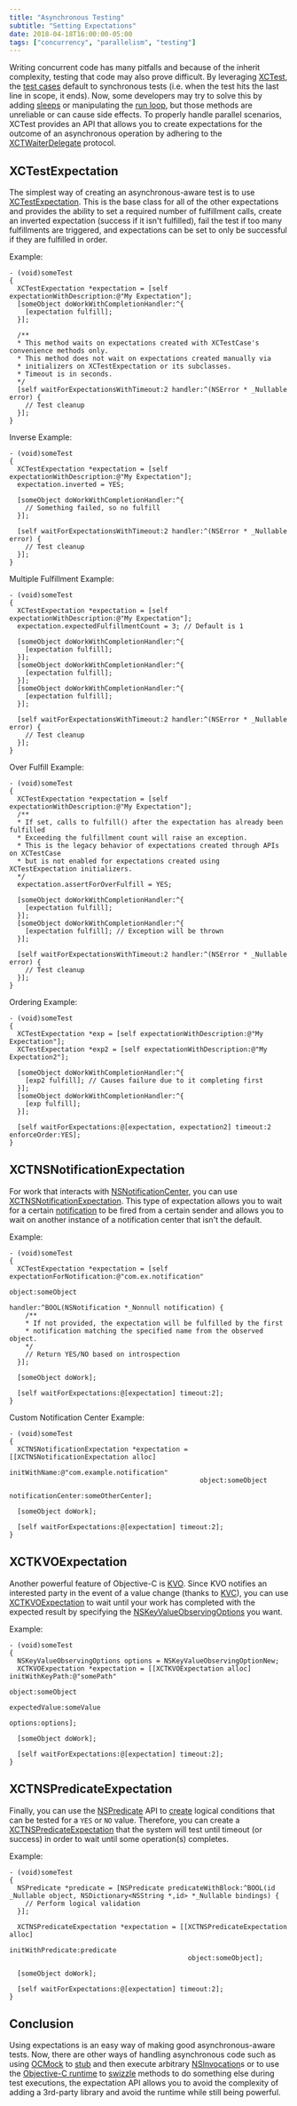 ```yaml
---
title: "Asynchronous Testing"
subtitle: "Setting Expectations"
date: 2018-04-18T16:00:00-05:00
tags: ["concurrency", "parallelism", "testing"]
---
```


Writing concurrent code has many pitfalls and because of the inherit complexity, testing that code may also prove difficult. By leveraging [XCTest](https://developer.apple.com/documentation/xctest?language=objc), the [test cases](https://developer.apple.com/documentation/xctest/xctestcase?language=objc) default to synchronous tests (i.e. when the test hits the last line in scope, it ends). Now, some developers may try to solve this by adding [sleeps](https://developer.apple.com/documentation/foundation/nsthread/1413673-sleepfortimeinterval?language=objc) or manipulating the [run loop](https://developer.apple.com/documentation/foundation/nsrunloop?language=objc), but those methods are unreliable or can cause side effects. To properly handle parallel scenarios, XCTest provides an API that allows you to create expectations for the outcome of an asynchronous operation by adhering to the [XCTWaiterDelegate](https://developer.apple.com/documentation/xctest/xctwaiterdelegate?language=objc) protocol.

## XCTestExpectation
The simplest way of creating an asynchronous-aware test is to use [XCTestExpectation](https://developer.apple.com/documentation/xctest/xctestexpectation?language=objc). This is the base class for all of the other expectations and provides the ability to set a required number of fulfillment calls, create an inverted expectation (success if it isn't fulfilled), fail the test if too many fulfillments are triggered, and expectations can be set to only be successful if they are fulfilled in order.

Example:
```obj-c
- (void)someTest
{
  XCTestExpectation *expectation = [self expectationWithDescription:@"My Expectation"];
  [someObject doWorkWithCompletionHandler:^{
    [expectation fulfill];
  }];
    
  /**
  * This method waits on expectations created with XCTestCase's convenience methods only.
  * This method does not wait on expectations created manually via 
  * initializers on XCTestExpectation or its subclasses.
  * Timeout is in seconds.
  */
  [self waitForExpectationsWithTimeout:2 handler:^(NSError * _Nullable error) {
    // Test cleanup
  }];
}
```

Inverse Example:
```obj-c
- (void)someTest
{
  XCTestExpectation *expectation = [self expectationWithDescription:@"My Expectation"];
  expectation.inverted = YES;
    
  [someObject doWorkWithCompletionHandler:^{
    // Something failed, so no fulfill
  }];
    
  [self waitForExpectationsWithTimeout:2 handler:^(NSError * _Nullable error) {
    // Test cleanup
  }];
}
```

Multiple Fulfillment Example:
```obj-c
- (void)someTest
{
  XCTestExpectation *expectation = [self expectationWithDescription:@"My Expectation"];
  expectation.expectedFulfillmentCount = 3; // Default is 1
    
  [someObject doWorkWithCompletionHandler:^{
    [expectation fulfill];
  }];
  [someObject doWorkWithCompletionHandler:^{
    [expectation fulfill];
  }];
  [someObject doWorkWithCompletionHandler:^{
    [expectation fulfill];
  }];
    
  [self waitForExpectationsWithTimeout:2 handler:^(NSError * _Nullable error) {
    // Test cleanup
  }];
}
```

Over Fulfill Example:
```obj-c
- (void)someTest
{
  XCTestExpectation *expectation = [self expectationWithDescription:@"My Expectation"];
  /**
  * If set, calls to fulfill() after the expectation has already been fulfilled
  * Exceeding the fulfillment count will raise an exception. 
  * This is the legacy behavior of expectations created through APIs on XCTestCase
  * but is not enabled for expectations created using XCTestExpectation initializers.
  */
  expectation.assertForOverFulfill = YES;

  [someObject doWorkWithCompletionHandler:^{
    [expectation fulfill];
  }];
  [someObject doWorkWithCompletionHandler:^{
    [expectation fulfill]; // Exception will be thrown
  }];
    
  [self waitForExpectationsWithTimeout:2 handler:^(NSError * _Nullable error) {
    // Test cleanup
  }];
}
```

Ordering Example:
```obj-c
- (void)someTest
{
  XCTestExpectation *exp = [self expectationWithDescription:@"My Expectation"];
  XCTestExpectation *exp2 = [self expectationWithDescription:@"My Expectation2"];

  [someObject doWorkWithCompletionHandler:^{
    [exp2 fulfill]; // Causes failure due to it completing first
  }];
  [someObject doWorkWithCompletionHandler:^{
    [exp fulfill];
  }];

  [self waitForExpectations:@[expectation, expectation2] timeout:2 enforceOrder:YES];
}
```

## XCTNSNotificationExpectation
For work that interacts with [NSNotificationCenter](https://developer.apple.com/documentation/foundation/nsnotificationcenter?language=objc), you can use [XCTNSNotificationExpectation](https://developer.apple.com/documentation/xctest/xctnsnotificationexpectation?language=objc). This type of expectation allows you to wait for a certain [notification](https://developer.apple.com/documentation/foundation/nsnotification?language=objc) to be fired from a certain sender and allows you to wait on another instance of a notification center that isn't the default.

Example:
```obj-c
- (void)someTest
{
  XCTestExpectation *expectation = [self expectationForNotification:@"com.ex.notification" 
                                                             object:someObject
                                                            handler:^BOOL(NSNotification *_Nonnull notification) {
    /**
    * If not provided, the expectation will be fulfilled by the first 
    * notification matching the specified name from the observed object.
    */
    // Return YES/NO based on introspection
  }];
    
  [someObject doWork];
    
  [self waitForExpectations:@[expectation] timeout:2];
}
```

Custom Notification Center Example:
```obj-c
- (void)someTest
{
  XCTNSNotificationExpectation *expectation = [[XCTNSNotificationExpectation alloc] 
                                                initWithName:@"com.example.notification" 
                                                object:someObject
                                                notificationCenter:someOtherCenter];
    
  [someObject doWork];
    
  [self waitForExpectations:@[expectation] timeout:2];
}
```

## XCTKVOExpectation
Another powerful feature of Objective-C is [KVO](https://developer.apple.com/library/content/documentation/Cocoa/Conceptual/KeyValueObserving/KeyValueObserving.html). Since KVO notifies an interested party in the event of a value change (thanks to [KVC](https://developer.apple.com/library/content/documentation/Cocoa/Conceptual/KeyValueCoding/index.html)), you can use [XCTKVOExpectation](https://developer.apple.com/documentation/xctest/xctkvoexpectation?language=objc) to wait until your work has completed with the expected result by specifying the [NSKeyValueObservingOptions](https://developer.apple.com/documentation/foundation/nskeyvalueobservingoptions?language=objc) you want.

Example:
```obj-c
- (void)someTest
{
  NSKeyValueObservingOptions options = NSKeyValueObservingOptionNew;
  XCTKVOExpectation *expectation = [[XCTKVOExpectation alloc] initWithKeyPath:@"somePath" 
                                                              object:someObject
                                                              expectedValue:someValue 
                                                              options:options];
    
  [someObject doWork];
    
  [self waitForExpectations:@[expectation] timeout:2];
}
```

## XCTNSPredicateExpectation
Finally, you can use the [NSPredicate](https://developer.apple.com/documentation/foundation/nspredicate?language=objc) API to [create](https://developer.apple.com/library/content/documentation/Cocoa/Conceptual/Predicates/AdditionalChapters/Introduction.html) logical conditions that can be tested for a `YES` or `NO` value. Therefore, you can create a [XCTNSPredicateExpectation](https://developer.apple.com/documentation/xctest/xctnspredicateexpectation?language=objc) that the system will test until timeout (or success) in order to wait until some operation(s) completes.

Example:
```obj-c
- (void)someTest
{
  NSPredicate *predicate = [NSPredicate predicateWithBlock:^BOOL(id _Nullable object, NSDictionary<NSString *,id> *_Nullable bindings) {
    // Perform logical validation
  }];

  XCTNSPredicateExpectation *expectation = [[XCTNSPredicateExpectation alloc] 
                                             initWithPredicate:predicate 
                                             object:someObject];
  
  [someObject doWork];

  [self waitForExpectations:@[expectation] timeout:2];
}
```

## Conclusion
Using expectations is an easy way of making good asynchronous-aware tests. Now, there are other ways of handling asynchronous code such as using [OCMock](http://ocmock.org/) to [stub](https://en.wikipedia.org/wiki/Test_stub) and then execute arbitrary [NSInvocation](https://developer.apple.com/documentation/foundation/nsinvocation?language-objc)s or to use the [Objective-C runtime](https://developer.apple.com/documentation/objectivec/objective_c_runtime?language=objc) to [swizzle](http://nshipster.com/method-swizzling/) methods to do something else during test executions, the expectation API allows you to avoid the complexity of adding a 3rd-party library and avoid the runtime while still being powerful.

